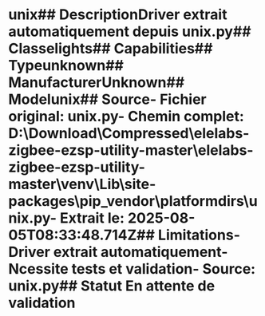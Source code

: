 # unix##  DescriptionDriver extrait automatiquement depuis unix.py##  Classelights##  Capabilities##  Typeunknown##  ManufacturerUnknown##  Modelunix##  Source- **Fichier original**: unix.py- **Chemin complet**: D:\Download\Compressed\elelabs-zigbee-ezsp-utility-master\elelabs-zigbee-ezsp-utility-master\venv\Lib\site-packages\pip\_vendor\platformdirs\unix.py- **Extrait le**: 2025-08-05T08:33:48.714Z##  Limitations- Driver extrait automatiquement- Ncessite tests et validation- Source: unix.py##  Statut En attente de validation